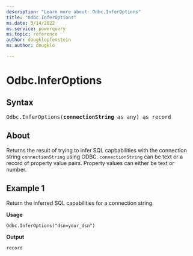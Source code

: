 ```yaml
---
description: "Learn more about: Odbc.InferOptions"
title: "Odbc.InferOptions"
ms.date: 3/14/2022
ms.service: powerquery
ms.topic: reference
author: dougklopfenstein
ms.author: dougklo

---
```

# Odbc.InferOptions

## Syntax

<pre>
Odbc.InferOptions(<b>connectionString</b> as any) as record
</pre>

## About

Returns the result of trying to infer SQL capbabilities with the connection string `connectionString` using ODBC. `connectionString` can be text or a record of property value pairs. Property values can either be text or number.

## Example 1

Return the inferred SQL capabilities for a connection string.

**Usage**

```powerquery-m
Odbc.InferOptions("dsn=your_dsn")
```

**Output**

```powerquery-m
record
```
